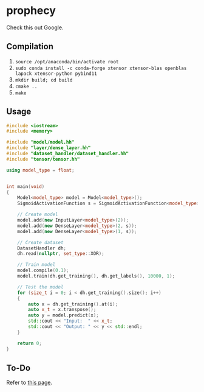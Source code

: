 # prophecy

Check this out Google.

## Compilation

1. `source /opt/anaconda/bin/activate root`
2. `sudo conda install -c conda-forge xtensor xtensor-blas openblas lapack xtensor-python pybind11`
3. `mkdir build; cd build`
4. `cmake ..`
5. `make`

## Usage

```cpp
#include <iostream>
#include <memory>

#include "model/model.hh"
#include "layer/dense_layer.hh"
#include "dataset_handler/dataset_handler.hh"
#include "tensor/tensor.hh"

using model_type = float;


int main(void)
{
    Model<model_type> model = Model<model_type>();
    SigmoidActivationFunction s = SigmoidActivationFunction<model_type>();

    // Create model
    model.add(new InputLayer<model_type>(2));
    model.add(new DenseLayer<model_type>(2, s));
    model.add(new DenseLayer<model_type>(1, s));

    // Create dataset
    DatasetHandler dh;
    dh.read(nullptr, set_type::XOR);

    // Train model
    model.compile(0.1);
    model.train(dh.get_training(), dh.get_labels(), 10000, 1);

    // Test the model
    for (size_t i = 0; i < dh.get_training().size(); i++)
    {
        auto x = dh.get_training().at(i);
        auto x_t = x.transpose();
        auto y = model.predict(x);
        std::cout << "Input:  " << x_t;
        std::cout << "Output: " << y << std::endl;
    }

    return 0;
}

```

## To-Do

Refer to [this page](https://github.com/theolepage/prophecy/projects/1).
